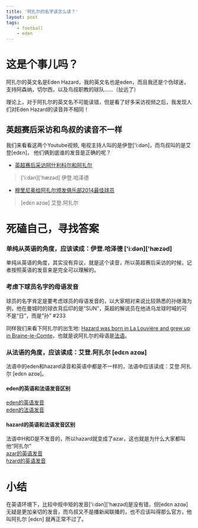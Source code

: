 ```yaml
---
title: '阿扎尔的名字该怎么读？'
layout: post
tags:
    - football
    - eden
---
```


# 这是个事儿吗？
阿扎尔的英文名是Eden Hazard，我的英文名也是eden，而且我还是个伪球迷，支持阿森纳，切尔西，以及鸟叔职教的球队……（扯远了）

理论上，对于阿扎尔的英文名不可能读错，但是看了好多采访视频之后，我发现人们对Eden Hazard的读音并不相同！

## 英超赛后采访和鸟叔的读音不一样
我们来看看这两个Youtube视频,
电视主持人叫的是伊登['i:dən]，而鸟叔叫的是艾登[edɛn]，
他们俩到底谁的发音是正确的呢？

* [英超赛后采访阿什利科尔和阿扎尔](https://www.youtube.com/watch?v=ohginQFwVzg)
> ['i:dən]['hæzəd] 
> 伊登.哈泽德

* [穆里尼奥给阿扎尔颁发俱乐部2014最佳球员](https://www.youtube.com/watch?v=w-2Pcz7_yEw)
> [edɛn azɑʁ]
> 艾登.阿扎尔

# 死磕自己，寻找答案
### 单纯从英语的角度，应该读成：伊登.哈泽德 ['i:dən]['hæzəd] 
单纯从英语的角度，其实没有异议，就是这个读音，所以英超赛后采访的时候，记者按照英语的发音来是完全可以理解的。

### 考虑下球员名字的母语发音
球员的名字肯定是要考虑球员的母语发音的，以大家相对来说比较熟悉的孙继海为例，他在曼城时的球衣背后印的是“SUN”，英超的解说员在他进乌龙球时喊的可不是“日”，而是“孙” #233

同样我们来看下阿扎尔的出生地: [Hazard was born in La Louvière and grew up in Braine-le-Comte](http://en.wikipedia.org/wiki/Eden_Hazard#Early_life)，也就是说阿扎尔的母语是[法语](http://en.wikipedia.org/wiki/Braine-le-Comte)。

### 从法语的角度，应该读成：艾登.阿扎尔 [edɛn azɑʁ]
法语中的eden和hazard读音和英语中都是不一样的，法语中应该读成：艾登.阿扎尔 [edɛn azɑʁ]。

#### eden的英语和法语发音区别  
[eden的英语发音](http://dict.youdao.com/search?q=eden&keyfrom=dict.index)  
[eden的法语发音](http://dict.youdao.com/search?le=fr&q=eden&keyfrom=dict.index)
#### hazard的英语和法语发音区别
法语中H和D是不发音的，所以hazard就变成了azar，这也就是为什么大家都叫他“阿扎尔”  
[azar的英语发音](http://dict.youdao.com/search?le=eng&q=azar&keyfrom=dict.top)  
[hzard的英语发音](http://dict.youdao.com/search?le=eng&q=hazard&keyfrom=dict.top)

# 小结
在英语环境下，比较中规中矩的发音['i:dən]['hæzəd]是没有错，但[edɛn azɑʁ]无疑是更加亲切的发音，而鸟叔又不是播新闻联播的，也不应该叫得那么官方，他叫阿扎尔 [edɛn] 就再正常不过了。